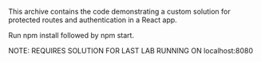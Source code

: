 This archive contains the code demonstrating a custom solution for protected routes and authentication in a React app. 

Run npm install followed by npm start. 

NOTE: REQUIRES SOLUTION FOR LAST LAB RUNNING ON localhost:8080